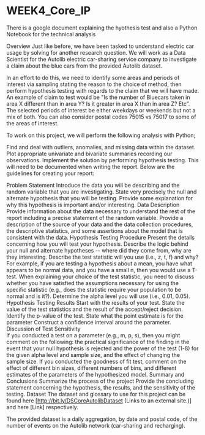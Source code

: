# WEEK4_Core_IP

There is a google document explaining the hyothesis test and also a Python Notebook for the technical analysis

Overview 
Just like before, we have been tasked to understand electric car usage by solving for another research question. We will work as a Data Scientist for the Autolib electric car-sharing service company to investigate a claim about the blue cars from the provided Autolib dataset.

In an effort to do this, we need to identify some areas and periods of interest via sampling stating the reason to the choice of method, then perform hypothesis testing with regards to the claim that we will have made. An example of claim to test would be "Is the number of Bluecars taken in area X different than in area Y? Is it greater in area X than in area Z? Etc”. The selected periods of interest be either weekdays or weekends but not a mix of both. You can also consider postal codes 75015 vs 75017 to some of the areas of interest. 

To work on this project, we will perform the following analysis with Python; 

Find and deal with outliers, anomalies, and missing data within the dataset.
Plot appropriate univariate and bivariate summaries recording our observations.
Implement the solution by performing hypothesis testing.
This will need to be documented when writing the report. 
Below are the guidelines for creating your report:

Problem Statement
Introduce the data you will be describing and the random variable that you are investigating. 
State very precisely the null and alternate hypothesis that you will be testing. 
Provide some explanation for why this hypothesis is important and/or interesting. 
Data Description
Provide information about the data necessary to understand the rest of the report including a precise statement of the random variable.
Provide a description of the source of your data and the data collection procedures, the descriptive statistics, and some assertions about the model that is consistent with the data. 
Hypothesis Testing Procedure
Present the details concerning how you will test your hypothesis. 
Describe the logic behind your null and alternate hypotheses -- where did they come from, why are they interesting. 
Describe the test statistic will you use (i.e., z, t, f) and why?  For example, if you are testing a hypothesis about a mean, you have what appears to be normal data, and you have a small n, then you would use a T-test.  When explaining your choice of the test statistic, you need to discuss whether you have satisfied the assumptions necessary for using the specific statistic (e.g., does the statistic require your population to be normal and is it?). 
Determine the alpha level you will use (i.e., 0.01, 0.05).
Hypothesis Testing Results
Start with the results of your test. 
State the value of the test statistics and the result of the accept/reject decision. 
Identify the p-value of the test.
State what the point estimate is for the parameter
Construct a confidence interval around the parameter.
Discussion of Test Sensitivity  
If you conducted a test on a parameter (e.g., m, p, s), then you might comment on the following:  the practical significance of the finding in the event that your null hypothesis is rejected and the power of the test (1-ß) for the given alpha level and sample size, and the effect of changing the sample size.
If you conducted the goodness of fit test, comment on the effect of different bin sizes, different numbers of bins, and different estimates of the parameters of the hypothesized model.
Summary and Conclusions
Summarize the process of the project
Provide the concluding statement concerning the hypothesis, the results, and the sensitivity of the testing.
Dataset
The dataset and glossary to use for this project can be found here [http://bit.ly/DSCoreAutolibDataset (Links to an external site.)] and here [Link] respectively.

The provided dataset is a daily aggregation, by date and postal code, of the number of events on the Autolib network (car-sharing and recharging).
